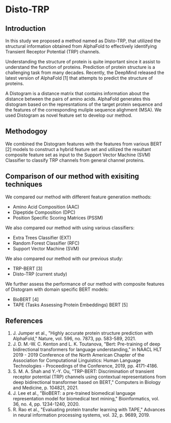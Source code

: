 # Disto-TRP

## Introduction
In this study we proposed a method named as Disto-TRP, that utilized the structural information obtained from AlphaFold to effectively identifying Transient Receptor Potential (TRP) channels.

Understanding the structure of protein is quite important since it assist to understand the function of proteins. Prediction of protein structure is a challenging task from many decades. Recently, the DeepMind released the latest version of AlphaFold [1] that attempts to predict the structure of proteins. 

A Distogram is a distance matrix that contains information about the distance between the pairs of amino acids. AlphaFold generates this distogram based on the represntations of the target protein sequence and the features of the corresponding muliple sequence alighment (MSA). We used Distogram as novel feature set to develop our method.

## Methodogoy
We combined the Distogram features with the features from various BERT [2] models to construct a hybrid feature set and utilized the resultant composite feature set as input to the Support Vector Machine (SVM) Classifier to classify TRP channels from general channel proteins.

## Comparison of our method with exisiting techniques
We compared our method with different feature generation methods:
* Amino Acid Composition (AAC)
* Dipeptide Composition (DPC)
* Position Specific Scoring Matrices (PSSM)

We also compared our method with using various classifiers:
* Extra Trees Classifier (EXT)
* Random Forest Classifier (RFC)
* Support Vector Machine (SVM)

We also compared our method with our previous study:
* TRP-BERT [3]
* Disto-TRP (current study)

We further assess the performance of our method with composite features of Distogram with domain specific BERT models:
* BioBERT [4]
* TAPE (Tasks Assessing Protein Embeddings) BERT [5]

## References
1. J. Jumper et al., "Highly accurate protein structure prediction with AlphaFold," Nature, vol. 596, no. 7873, pp. 583-589, 2021.
1. J. D. M.-W. C. Kenton and L. K. Toutanova, "Bert: Pre-training of deep bidirectional transformers for language understanding," in NAACL HLT 2019 - 2019 Conference of the North American Chapter of the Association for Computational Linguistics: Human Language Technologies - Proceedings of the Conference, 2019, pp. 4171-4186.
1. S. M. A. Shah and Y.-Y. Ou, "TRP-BERT: Discrimination of transient receptor potential (TRP) channels using contextual representations from deep bidirectional transformer based on BERT," Computers in Biology and Medicine, p. 104821, 2021.
1.	J. Lee et al., "BioBERT: a pre-trained biomedical language representation model for biomedical text mining," Bioinformatics, vol. 36, no. 4, pp. 1234-1240, 2020.
1.	R. Rao et al., "Evaluating protein transfer learning with TAPE," Advances in neural information processing systems, vol. 32, p. 9689, 2019.




